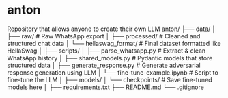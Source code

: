 # anton
Repository that allows anyone to create their own LLM
anton/
├── data/
│   ├── raw/                     # Raw WhatsApp export
│   ├── processed/               # Cleaned and structured chat data
│   └── hellaswag_format/        # Final dataset formatted like HellaSwag
│
├── scripts/
│   ├── parse_whatsapp.py        # Extract & clean WhatsApp history
│   ├── shared_models.py         # Pydantic models that store structured data
│   ├── generate_response.py     # Generate adversarial response generation using LLM
│   └── fine-tune-example.ipynb  # Script to fine-tune the LLM
│
├── models/
│   └── checkpoints/           # Save fine-tuned models here
│
├── requirements.txt
├── README.md
└── .gitignore
